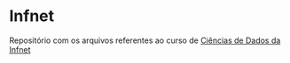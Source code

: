 # Infnet
Repositório com os arquivos referentes ao curso de [Ciências de Dados da Infnet](https://ead.infnet.edu.br/faculdade/ciencia-de-dados-data-science/)
